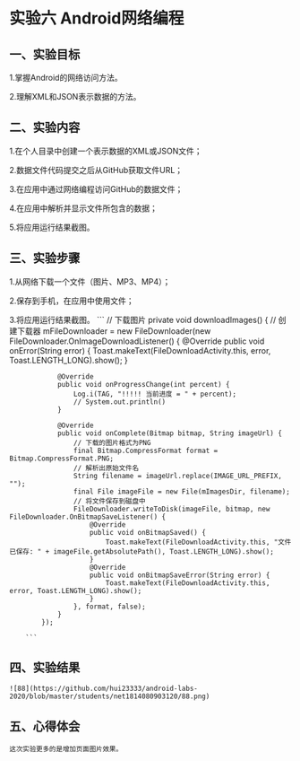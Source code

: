 # 实验六 Android网络编程


   ## 一、实验目标
    
   1.掌握Android的网络访问方法。
    
   2.理解XML和JSON表示数据的方法。
    
    
   ## 二、实验内容
    
    
   1.在个人目录中创建一个表示数据的XML或JSON文件；
    
   2.数据文件代码提交之后从GitHub获取文件URL；
   
   3.在应用中通过网络编程访问GitHub的数据文件；
   
   4.在应用中解析并显示文件所包含的数据；
   
   5.将应用运行结果截图。
   
   ## 三、实验步骤
    
   
   1.从网络下载一个文件（图片、MP3、MP4）；
    
   2.保存到手机，在应用中使用文件；
   
   3.将应用运行结果截图。
    ```
      // 下载图片
          private void downloadImages() {
            // 创建下载器
            mFileDownloader = new FileDownloader(new FileDownloader.OnImageDownloadListener() {
                @Override
                public void onError(String error) {
                    Toast.makeText(FileDownloadActivity.this, error, Toast.LENGTH_LONG).show();
                }

                @Override
                public void onProgressChange(int percent) {
                    Log.i(TAG, "!!!!! 当前进度 = " + percent);
                    // System.out.println()
                }

                @Override
                public void onComplete(Bitmap bitmap, String imageUrl) {
                    // 下载的图片格式为PNG
                    final Bitmap.CompressFormat format = Bitmap.CompressFormat.PNG;
                    // 解析出原始文件名
                    String filename = imageUrl.replace(IMAGE_URL_PREFIX, "");
                    final File imageFile = new File(mImagesDir, filename);
                    // 将文件保存到磁盘中
                    FileDownloader.writeToDisk(imageFile, bitmap, new FileDownloader.OnBitmapSaveListener() {
                        @Override
                        public void onBitmapSaved() {
                            Toast.makeText(FileDownloadActivity.this, "文件已保存: " + imageFile.getAbsolutePath(), Toast.LENGTH_LONG).show();
                        }
                        @Override
                        public void onBitmapSaveError(String error) {
                            Toast.makeText(FileDownloadActivity.this, error, Toast.LENGTH_LONG).show();
                        }
                    }, format, false);
                }
            });
        
        ```
        
        
   ## 四、实验结果
    
    ![88](https://github.com/hui23333/android-labs-2020/blob/master/students/net1814080903120/88.png)
    
   ## 五、心得体会
    
    这次实验更多的是增加页面图片效果。
